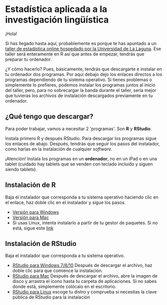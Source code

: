 # Estadística aplicada a la investigación lingüística

¡Hola!

Si has llegado hasta aquí, probablemente es porque te has apuntado a un [taller de estadística online hospedado por la Universidad de La Laguna](https://eventos.ull.es/53843/detail/traduccion-y-estadistica-aplicada-a-la-investigacion-linguistica.html). Ese taller será enteramente en R así que antes de empezar, tendrás que preparar tu ordenador.

¿Y cómo hacerlo? Pues, básicamente, tendrás que descargarte e instalar en tu ordenador dos programas. Por aquí debajo dejo los enlaces directos a los programas dependiendo de tu sistema operativo. Si tienes problemas o simplemente lo prefieres, podemos instalar los programas juntos al inicio del taller, pero, para no sobrecargar la banda durante el taller, sería mejor que tuvieras los archivos de instalación descargados previamente en tu ordenador.

## ¿Qué tengo que descargar?
Para poder trabajar, vamos a necesitar 2 'programas'. Son **R** y **RStudio**.

Instala primero R y después RStudio. Para descargar los programas sigue los enlaces de abajo. Después, tendrás que seguir los pasos del instalador, como harías en la instalación de cualquier *software*. 

¡Atención! Instala los programas en un **ordenador**, no en un iPad o en una tablet (cuidado hay tablets que se venden con teclado incluido y siguen siendo tablets).

## Instalación de R
Baja el instalador que corresponda a tu sistema operativo haciendo clic en el enlace, haz doble clic en el instalador y sigue los pasos. 
 - [Versión para Windows](https://cloud.r-project.org/bin/windows/base/R-4.0.4-win.exe)
 - [Versión para Mac](https://cran.r-project.org/bin/macosx/R-4.0.4.pkg)
 - Si usas Linux, intenta instalarlo a partir de tu gestor de paquetes. Si no está, sigue este [link](https://cloud.r-project.org/bin/linux/)


## Instalación de RStudio
Baja el instalador que corresponda a tu sistema operativo. 
- [RStudio para Windows 7/8/10](https://download1.rstudio.org/desktop/windows/RStudio-1.4.1106.exe) Después de descargar el archivo, haz doble clic para que comience la instalación.
- [RStudio para Mac](https://download1.rstudio.org/desktop/macos/RStudio-1.4.1106.dmg) Después de descargar el archivo, abre la imagen de disco y arrastra el icono hasta tu carpeta de aplicaciones. Si no sabes donde está, simplemente colócalo en el escritorio.
- [RStudio para Linux](https://rstudio.com/products/rstudio/download/#download) escoge tu distro y comprueba si necesitas la clave pública de RStudio para la instalación
